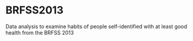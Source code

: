 # BRFSS2013
Data analysis to examine habits of people self-identified with at least good health from the BRFSS 2013

